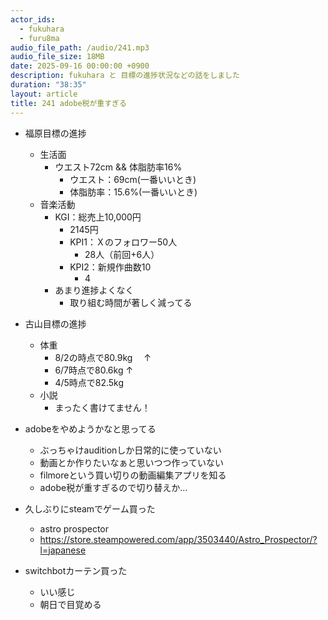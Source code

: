 ```yaml
---
actor_ids:
  - fukuhara
  - furu8ma
audio_file_path: /audio/241.mp3
audio_file_size: 18MB
date: 2025-09-16 00:00:00 +0900
description: fukuhara と 目標の進捗状況などの話をしました
duration: "38:35"
layout: article
title: 241 adobe税が重すぎる
---
```


- 福原目標の進捗
    - 生活面
        - ウエスト72cm && 体脂肪率16%
            - ウエスト：69cm(一番いいとき)
            - 体脂肪率：15.6%(一番いいとき)
    - 音楽活動
        - KGI：総売上10,000円
            - 2145円
            - KPI1：Ｘのフォロワー50人
                - 28人（前回+6人）
            - KPI2：新規作曲数10
                - 4
        - あまり進捗よくなく
            - 取り組む時間が著しく減ってる


- 古山目標の進捗
    - 体重
        - 8/2の時点で80.9kg
        　↑
        - 6/7時点で80.6kg
            ↑
        - 4/5時点で82.5kg
    - 小説
        - まったく書けてません！


- adobeをやめようかなと思ってる
    - ぶっちゃけauditionしか日常的に使っていない
    - 動画とか作りたいなぁと思いつつ作っていない
    - filmoreという買い切りの動画編集アプリを知る
    - adobe税が重すぎるので切り替えか…
- 久しぶりにsteamでゲーム買った
    - astro prospector
    - https://store.steampowered.com/app/3503440/Astro_Prospector/?l=japanese
- switchbotカーテン買った
    - いい感じ
    - 朝日で目覚める

